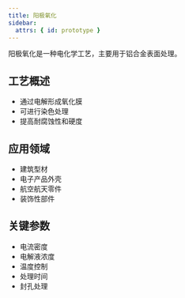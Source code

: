 ```yaml
---
title: 阳极氧化
sidebar:
  attrs: { id: prototype }
---
```


阳极氧化是一种电化学工艺，主要用于铝合金表面处理。

## 工艺概述
- 通过电解形成氧化膜
- 可进行染色处理
- 提高耐腐蚀性和硬度

## 应用领域
- 建筑型材
- 电子产品外壳
- 航空航天零件
- 装饰性部件

## 关键参数
- 电流密度
- 电解液浓度
- 温度控制
- 处理时间
- 封孔处理